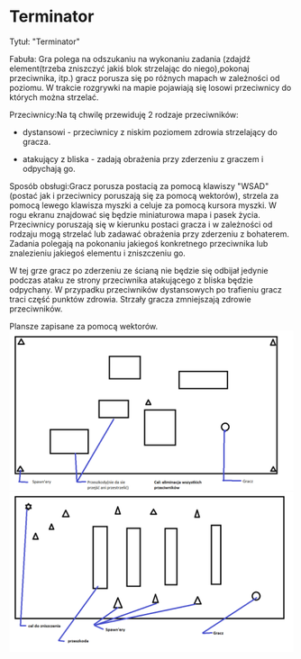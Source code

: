 # Terminator
Tytuł: "Terminator"

Fabuła: Gra polega na odszukaniu na wykonaniu zadania (zdajdź element(trzeba zniszczyć jakiś blok strzelając do niego),pokonaj przeciwnika, itp.) gracz porusza się po różnych mapach w zależności od poziomu. W trakcie rozgrywki na mapie pojawiają się losowi przeciwnicy do których można strzelać.

Przeciwnicy:Na tą chwilę przewiduję 2 rodzaje przeciwników:

- dystansowi - przeciwnicy z niskim poziomem zdrowia strzelający do gracza.

-  atakujący z bliska - zadają obrażenia przy zderzeniu z graczem i odpychają go.

Sposób obsługi:Gracz porusza postacią za pomocą klawiszy "WSAD"(postać jak i przeciwnicy poruszają się za pomocą wektorów), strzela za pomocą lewego klawisza myszki a celuje za pomocą kursora myszki. W rogu ekranu znajdować się będzie miniaturowa mapa i pasek życia. Przeciwnicy poruszają się w kierunku postaci gracza i w zależności od rodzaju mogą strzelać lub zadawać obrażenia przy zderzeniu z bohaterem. Zadania polegają na pokonaniu jakiegoś konkretnego przeciwnika lub znalezieniu jakiegoś elementu i zniszczeniu go.

W tej grze gracz po zderzeniu ze ścianą nie będzie się odbijał jedynie podczas ataku ze strony przeciwnika atakującego z bliska będzie odpychany. W przypadku przeciwników dystansowych po trafieniu gracz traci część punktów zdrowia. Strzały gracza zmniejszają zdrowie przeciwników.

Plansze zapisane za pomocą wektorów.
![alt text](https://github.com/mateuszpawlowski1g/Terminator/blob/master/plansza/Plansza_01.png)
![alt text](https://github.com/mateuszpawlowski1g/Terminator/blob/master/plansza/Bez%C2%A0tytu%C5%82u1.png)

